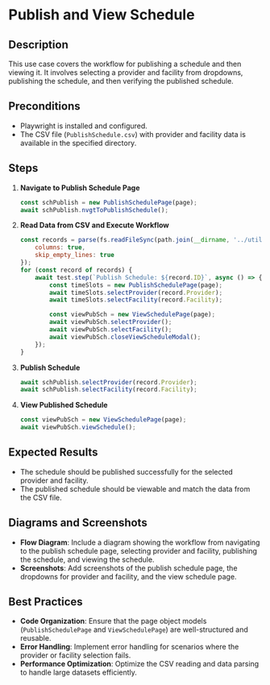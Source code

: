 
# Publish and View Schedule

## Description
This use case covers the workflow for publishing a schedule and then viewing it. It involves selecting a provider and facility from dropdowns, publishing the schedule, and then verifying the published schedule.

## Preconditions
- Playwright is installed and configured.
- The CSV file (`PublishSchedule.csv`) with provider and facility data is available in the specified directory.

## Steps
1. **Navigate to Publish Schedule Page**
   ```javascript
   const schPublish = new PublishSchedulePage(page);
   await schPublish.nvgtToPublishSchedule();

2.  **Read Data from CSV and Execute Workflow**
    
    ```javascript
    const records = parse(fs.readFileSync(path.join(__dirname, '../utils/PublishSchedule.csv')), {
        columns: true,
        skip_empty_lines: true
    });
    for (const record of records) {
        await test.step(`Publish Schedule: ${record.ID}`, async () => {
            const timeSlots = new PublishSchedulePage(page);
            await timeSlots.selectProvider(record.Provider);
            await timeSlots.selectFacility(record.Facility);
    
            const viewPubSch = new ViewSchedulePage(page);
            await viewPubSch.selectProvider();
            await viewPubSch.selectFacility();
            await viewPubSch.closeViewScheduleModal();
        });
    }
    
    ```
    
3.  **Publish Schedule**
    
    ```javascript
    await schPublish.selectProvider(record.Provider);
    await schPublish.selectFacility(record.Facility);
    
    ```
    
4.  **View Published Schedule**
    
    ```javascript
    const viewPubSch = new ViewSchedulePage(page);
    await viewPubSch.viewSchedule();
    
    ```
    

## Expected Results

-   The schedule should be published successfully for the selected provider and facility.
-   The published schedule should be viewable and match the data from the CSV file.

## Diagrams and Screenshots

-   **Flow Diagram**: Include a diagram showing the workflow from navigating to the publish schedule page, selecting provider and facility, publishing the schedule, and viewing the schedule.
-   **Screenshots**: Add screenshots of the publish schedule page, the dropdowns for provider and facility, and the view schedule page.

## Best Practices

-   **Code Organization**: Ensure that the page object models (`PublishSchedulePage`  and  `ViewSchedulePage`) are well-structured and reusable.
-   **Error Handling**: Implement error handling for scenarios where the provider or facility selection fails.
-   **Performance Optimization**: Optimize the CSV reading and data parsing to handle large datasets efficiently.